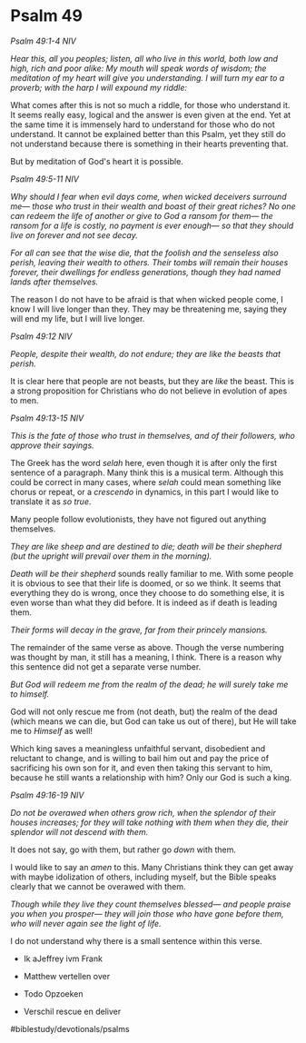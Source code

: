 # Psalm 49
*Psalm 49:1-4 NIV*

*Hear this, all you peoples; listen, all who live in this world, both low and high, rich and poor alike:*
*My mouth will speak words of wisdom;*
*the meditation of my heart will give you understanding.*
*I will turn my ear to a proverb; with the harp I will expound my riddle:*

What comes after this is not so much a riddle, for those who understand it. It seems really easy, logical and the answer is even given at the end.
Yet at the same time it is immensely hard to understand for those who do not understand. It cannot be explained better than this Psalm, yet they still do not understand because there is something in their hearts preventing that.

But by meditation of God's heart it is possible.

*Psalm 49:5-11 NIV*

*Why should I fear when evil days come, when wicked deceivers surround me— those who trust in their wealth and boast of their great riches?*
*No one can redeem the life of another or give to God a ransom for them— the ransom for a life is costly, no payment is ever enough— so that they should live on forever and not see decay.*

*For all can see that the wise die, that the foolish and the senseless also perish, leaving their wealth to others. Their tombs will remain their houses forever, their dwellings for endless generations, though they had named lands after themselves.*

The reason I do not have to be afraid is that when wicked people come, I know I will live longer than they.
They may be threatening me, saying they will end my life, but I will live longer.

*Psalm 49:12 NIV*

*People, despite their wealth, do not endure; they are like the beasts that perish.*

It is clear here that people are not beasts, but they are *like* the beast. This is a strong proposition for Christians who do not believe in evolution of apes to men. 

*Psalm 49:13-15 NIV*

*This is the fate of those who trust in themselves, and of their followers, who approve their sayings.*

The Greek has the word *selah* here, even though it is after only the first sentence of a paragraph. Many think this is a musical term. Although this could be correct in many cases, where *selah* could mean something like chorus or repeat, or a *crescendo* in dynamics, in this part I would like to translate it as *so true*. 

Many people follow evolutionists, they have not figured out anything themselves.

*They are like sheep and are destined to die; death will be their shepherd (but the upright will prevail over them in the morning).*

*Death will be their shepherd* sounds really familiar to me. With some people it is obvious to see that their life is doomed, or so we think. It seems that everything they do is wrong, once they choose to do something else, it is even worse than what they did before. 
It is indeed as if death is leading them.

*Their forms will decay in the grave, far from their princely mansions.*

The remainder of the same verse as above. Though the verse numbering was thought by man, it still has a meaning, I think. There is a reason why this sentence did not get a separate verse number.

*But God will redeem me from the realm of the dead; he will surely take me to himself.*

God will not only rescue me from (not death, but) the realm of the dead (which means we can die, but God can take us out of there), but He will take me to *Himself* as well! 

Which king saves a meaningless unfaithful servant, disobedient and reluctant to change, and is willing to bail him out and pay the price of sacrificing his own son for it, and even then taking this servant to him, because he still wants a relationship with him? Only our God is such a king.

*Psalm 49:16-19 NIV*

*Do not be overawed when others grow rich, when the splendor of their houses increases; for they will take nothing with them when they die, their splendor will not descend with them.*

It does not say, go with them, but rather go *down* with them. 

I would like to say an *amen* to this. Many Christians think they can get away with maybe idolization of others, including myself, but the Bible speaks clearly that we cannot be overawed with them. 

*Though while they live they count themselves blessed— and people praise you when you prosper— they will join those who have gone before them, who will never again see the light of life.*

I do not understand why there is a small sentence within this verse.
* Ik aJeffrey ivm Frank
* Matthew vertellen over

* Todo Opzoeken
* Verschil rescue en deliver

#biblestudy/devotionals/psalms